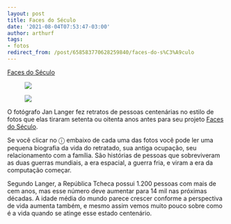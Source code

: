 ```yaml
---
layout: post
title: Faces do Século
date: '2021-08-04T07:53:47-03:00'
author: arthurf
tags:
- fotos
redirect_from: /post/658583770628259840/faces-do-s%C3%A9culo
---
```

[Faces do Século](http://www.janlanger.net/en/Stoleti-cesi)
<figure class="tmblr-full" data-orig-height="600" data-orig-width="800"><img src="https://64.media.tumblr.com/3fe2aa3e2a0555f31175587306b9bdf2/4a04842b16503760-71/s540x810/dc231fb7f31d182a0cb7ecdc32aa1f6ff2cc356a.jpg" data-orig-height="600" data-orig-width="800"></figure><figure class="tmblr-full" data-orig-height="433" data-orig-width="600"><img src="https://64.media.tumblr.com/37302162108130046f241e894baaed4f/4a04842b16503760-aa/s540x810/e2a1cd125f7041d55ee5a70f08d7a51c9d4f0e25.jpg" data-orig-height="433" data-orig-width="600"></figure>

O fotógrafo Jan Langer fez retratos de pessoas centenárias no estilo de fotos que elas tiraram setenta ou oitenta anos antes para seu projeto [Faces do Século](http://www.janlanger.net/en/Stoleti-cesi?img=1).

Se você clicar no ⓘ embaixo de cada uma das fotos você pode ler uma pequena biografia da vida do retratado, sua antiga ocupação, seu relacionamento com a família. São histórias de pessoas que sobreviveram as duas guerras mundiais, a era espacial, a guerra fria, e viram a era da computação começar.

Segundo Langer, a República Tcheca possui 1.200 pessoas com mais de cem anos, mas esse número deve aumentar para 14 mil nas próximas décadas. A idade média do mundo parece crescer conforme a perspectiva de vida aumenta também, e mesmo assim vemos muito pouco sobre como é a vida quando se atinge esse estado centenário.

